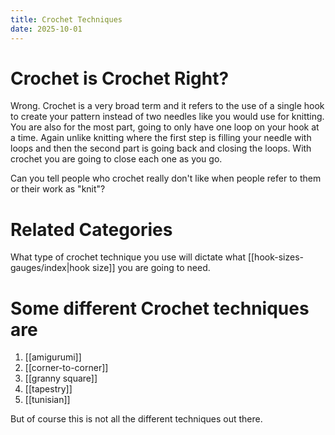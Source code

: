 ```yaml
---
title: Crochet Techniques
date: 2025-10-01
---
```

# Crochet is Crochet Right?
Wrong. Crochet is a very broad term and it refers to the use of a single hook to create your pattern instead of two needles like you would use for knitting. You are also for the most part, going to only have one loop on your hook at a time. Again unlike knitting where the first step is filling your needle with loops and then the second part is going back and closing the loops. With crochet you are going to close each one as you go. 

Can you tell people who crochet really don't like when people refer to them or their work as "knit"?
# Related Categories
What type of crochet technique you use will dictate what [[hook-sizes-gauges/index|hook size]] you are going to need. 

# Some different Crochet techniques are

1. [[amigurumi]]
2. [[corner-to-corner]]
3. [[granny square]]
4. [[tapestry]]
5. [[tunisian]]

But of course this is not all the different techniques out there. 